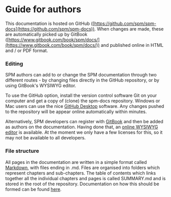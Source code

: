 # Guide for authors

This documentation is hosted on GitHub ([https://github.com/spm/spm-docs](https://github.com/spm/spm-docs)). When changes are made, these are automatically picked up by GitBook ([https://www.gitbook.com/book/spm/docs/](https://www.gitbook.com/book/spm/docs/)) and published online in HTML and / or PDF format.

### Editing
 SPM authors can add to or change the SPM documentation through two different routes - by changing files directly in the GitHub repository, or by using GitBook's WYSIWYG editor.  
 
 To use the GitHub option, install the version control software Git on your computer and get a copy of (clone) the spm-docs repository. Windows or Mac users can use the nice [GitHub Desktop](https://desktop.github.com/) software. Any changes pushed to the repository will be appear online automatically within minutes.
 
 Alternatively, SPM developers can register with [GitBook](https://www.gitbook.com) and then be added as authors on the documentation. Having done that, an [online WYSIWYG editor](https://www.gitbook.com/book/spm/docs/edit) is available. At the moment we only have a few licenses for this, so it may not be available to all developers.

### File structure
 All pages in the documentation are written in a simple format called [Markdown](https://toolchain.gitbook.com/syntax/markdown.html), with files ending in .md. Files are organised into folders which represent chapters and sub-chapters. The table of contents which links together all the individual chapters and pages is called SUMMARY.md and is stored in the root of the repository. Documentation on how this should be formed can be found [here](https://toolchain.gitbook.com/pages.html).
